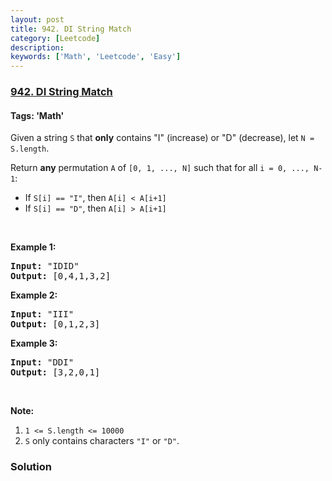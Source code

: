 ```yaml
---
layout: post
title: 942. DI String Match
category: [Leetcode]
description: 
keywords: ['Math', 'Leetcode', 'Easy']
---
```

### [942. DI String Match](https://leetcode.com/problems/di-string-match)

#### Tags: 'Math'

<div class="content__u3I1 question-content__JfgR"><div><p>Given a string <code>S</code> that <strong>only</strong> contains "I" (increase) or "D" (decrease), let <code>N = S.length</code>.</p>
<p>Return <strong>any</strong> permutation <code>A</code> of <code>[0, 1, ..., N]</code> such that for all <code>i = 0, ..., N-1</code>:</p>
<ul>
<li>If <code>S[i] == "I"</code>, then <code>A[i] &lt; A[i+1]</code></li>
<li>If <code>S[i] == "D"</code>, then <code>A[i] &gt; A[i+1]</code></li>
</ul>
<p> </p>
<p><strong>Example 1:</strong></p>
<pre><strong>Input: </strong><span id="example-input-1-1">"IDID"</span>
<strong>Output: </strong><span id="example-output-1">[0,4,1,3,2]</span>
</pre>
<div>
<p><strong>Example 2:</strong></p>
<pre><strong>Input: </strong><span id="example-input-2-1">"III"</span>
<strong>Output: </strong><span id="example-output-2">[0,1,2,3]</span>
</pre>
<div>
<p><strong>Example 3:</strong></p>
<pre><strong>Input: </strong><span id="example-input-3-1">"DDI"</span>
<strong>Output: </strong><span id="example-output-3">[3,2,0,1]</span></pre>
</div>
</div>
<p> </p>
<p><strong>Note:</strong></p>
<ol>
<li><code>1 &lt;= S.length &lt;= 10000</code></li>
<li><code>S</code> only contains characters <code>"I"</code> or <code>"D"</code>.</li>
</ol></div></div>

### Solution
